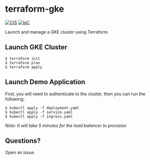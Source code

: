 # terraform-gke

[![CIS](https://app.soluble.cloud/api/v1/public/badges/4df8f225-4ce7-4391-8729-cf63f1b4a05a.svg)](https://app.soluble.cloud/repos/details/github.com/ayoinc/terraform-gke)  [![IaC](https://app.soluble.cloud/api/v1/public/badges/36e4418a-9b53-42e0-a722-851bdee2a0db.svg)](https://app.soluble.cloud/repos/details/github.com/ayoinc/terraform-gke)  

Launch and manage a GKE cluster using Terraform.

## Launch GKE Cluster

```
$ terraform init
$ terraform plan
$ terraform apply
```

## Launch Demo Application

First, you will need to authenticate to the cluster, then you can run the following:

```
$ kubectl apply -f deployment.yaml
$ kubectl apply -f service.yaml
$ kubectl apply -f ingress.yaml
```

*Note: It will take 5 minutes for the load balancer to provision*

## Questions?

Open an issue.
